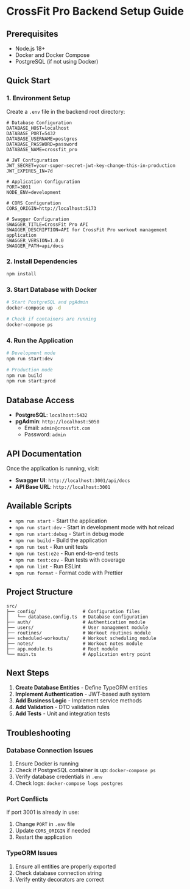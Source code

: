 # CrossFit Pro Backend Setup Guide

## Prerequisites

- Node.js 18+
- Docker and Docker Compose
- PostgreSQL (if not using Docker)

## Quick Start

### 1. Environment Setup

Create a `.env` file in the backend root directory:

```env
# Database Configuration
DATABASE_HOST=localhost
DATABASE_PORT=5432
DATABASE_USERNAME=postgres
DATABASE_PASSWORD=password
DATABASE_NAME=crossfit_pro

# JWT Configuration
JWT_SECRET=your-super-secret-jwt-key-change-this-in-production
JWT_EXPIRES_IN=7d

# Application Configuration
PORT=3001
NODE_ENV=development

# CORS Configuration
CORS_ORIGIN=http://localhost:5173

# Swagger Configuration
SWAGGER_TITLE=CrossFit Pro API
SWAGGER_DESCRIPTION=API for CrossFit Pro workout management application
SWAGGER_VERSION=1.0.0
SWAGGER_PATH=api/docs
```

### 2. Install Dependencies

```bash
npm install
```

### 3. Start Database with Docker

```bash
# Start PostgreSQL and pgAdmin
docker-compose up -d

# Check if containers are running
docker-compose ps
```

### 4. Run the Application

```bash
# Development mode
npm run start:dev

# Production mode
npm run build
npm run start:prod
```

## Database Access

- **PostgreSQL**: `localhost:5432`
- **pgAdmin**: `http://localhost:5050`
  - Email: `admin@crossfit.com`
  - Password: `admin`

## API Documentation

Once the application is running, visit:
- **Swagger UI**: `http://localhost:3001/api/docs`
- **API Base URL**: `http://localhost:3001`

## Available Scripts

- `npm run start` - Start the application
- `npm run start:dev` - Start in development mode with hot reload
- `npm run start:debug` - Start in debug mode
- `npm run build` - Build the application
- `npm run test` - Run unit tests
- `npm run test:e2e` - Run end-to-end tests
- `npm run test:cov` - Run tests with coverage
- `npm run lint` - Run ESLint
- `npm run format` - Format code with Prettier

## Project Structure

```
src/
├── config/                 # Configuration files
│   └── database.config.ts  # Database configuration
├── auth/                   # Authentication module
├── users/                  # User management module
├── routines/               # Workout routines module
├── scheduled-workouts/     # Workout scheduling module
├── notes/                  # Workout notes module
├── app.module.ts           # Root module
└── main.ts                 # Application entry point
```

## Next Steps

1. **Create Database Entities** - Define TypeORM entities
2. **Implement Authentication** - JWT-based auth system
3. **Add Business Logic** - Implement service methods
4. **Add Validation** - DTO validation rules
5. **Add Tests** - Unit and integration tests

## Troubleshooting

### Database Connection Issues

1. Ensure Docker is running
2. Check if PostgreSQL container is up: `docker-compose ps`
3. Verify database credentials in `.env`
4. Check logs: `docker-compose logs postgres`

### Port Conflicts

If port 3001 is already in use:
1. Change `PORT` in `.env` file
2. Update `CORS_ORIGIN` if needed
3. Restart the application

### TypeORM Issues

1. Ensure all entities are properly exported
2. Check database connection string
3. Verify entity decorators are correct
